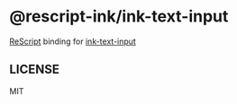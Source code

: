 # @rescript-ink/ink-text-input

[ReScript](https://rescript-lang.org) binding for [ink-text-input](https://github.com/vadimdemedes/ink-text-input)

## LICENSE

MIT
